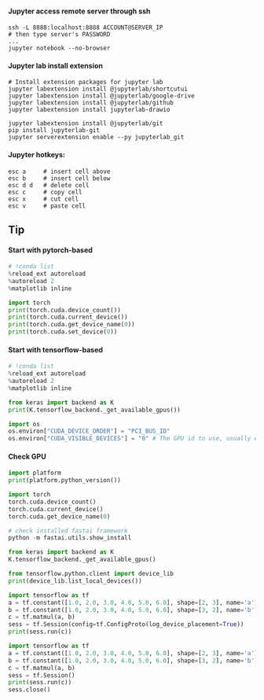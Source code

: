 #### Jupyter access remote server through ssh
```commandline
ssh -L 8888:localhost:8888 ACCOUNT@SERVER_IP
# then type server's PASSWORD
...
jupyter notebook --no-browser
```

#### Jupyter lab install extension
```commandline
# Install extension packages for jupyter lab
jupyter labextension install @jupyterlab/shortcutui
jupyter labextension install @jupyterlab/google-drive
jupyter labextension install @jupyterlab/github
jupyter labextension install jupyterlab-drawio

jupyter labextension install @jupyterlab/git
pip install jupyterlab-git
jupyter serverextension enable --py jupyterlab_git
```

#### Jupyter hotkeys:
```
esc a     # insert cell above
esc b     # insert cell below
esc d d   # delete cell
esc c     # copy cell
esc x     # cut cell
esc v     # paste cell
```

## Tip
#### Start with pytorch-based
```python
# !conda list
%reload_ext autoreload
%autoreload 2
%matplotlib inline

import torch
print(torch.cuda.device_count())
print(torch.cuda.current_device())
print(torch.cuda.get_device_name(0))
print(torch.cuda.set_device(0))
```

#### Start with tensorflow-based
```python
# !conda list
%reload_ext autoreload
%autoreload 2
%matplotlib inline

from keras import backend as K
print(K.tensorflow_backend._get_available_gpus())

import os
os.environ["CUDA_DEVICE_ORDER"] = "PCI_BUS_ID"
os.environ["CUDA_VISIBLE_DEVICES"] = "0" # The GPU id to use, usually either "0" or "1"
```

#### Check GPU
```python
import platform
print(platform.python_version())
```

```python
import torch
torch.cuda.device_count()
torch.cuda.current_device()
torch.cuda.get_device_name(0)
```

```python
# check installed fastai framework
python -m fastai.utils.show_install
```

```python
from keras import backend as K
K.tensorflow_backend._get_available_gpus()
```

```python
from tensorflow.python.client import device_lib
print(device_lib.list_local_devices())
```

```python
import tensorflow as tf
a = tf.constant([1.0, 2.0, 3.0, 4.0, 5.0, 6.0], shape=[2, 3], name='a')
b = tf.constant([1.0, 2.0, 3.0, 4.0, 5.0, 6.0], shape=[3, 2], name='b')
c = tf.matmul(a, b)
sess = tf.Session(config=tf.ConfigProto(log_device_placement=True))
print(sess.run(c))
```

```python
import tensorflow as tf
a = tf.constant([1.0, 2.0, 3.0, 4.0, 5.0, 6.0], shape=[2, 3], name='a')
b = tf.constant([1.0, 2.0, 3.0, 4.0, 5.0, 6.0], shape=[3, 2], name='b')
c = tf.matmul(a, b)
sess = tf.Session()
print(sess.run(c))
sess.close()
```
